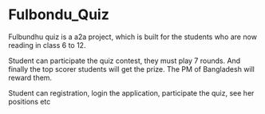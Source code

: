 # Fulbondu_Quiz


Fulbundhu quiz is a a2a project, which is built for the students who are now reading in class 6 to 12.

Student can participate the quiz contest, they must play 7 rounds. And finally the top scorer students will get the prize.
The PM of Bangladesh will reward them.

Student can registration, login the application, participate the quiz, see her positions etc
